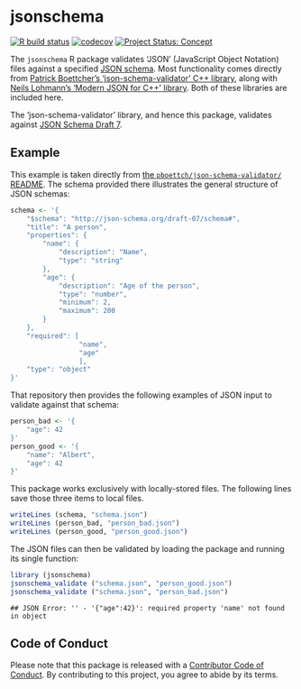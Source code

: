 # jsonschema

<!-- badges: start -->

[![R build
status](https://github.com/mpadge/jsonschema/workflows/R-CMD-check/badge.svg)](https://github.com/mpadge/jsonschema/actions?query=workflow%3AR-CMD-check)
[![codecov](https://codecov.io/gh/mpadge/jsonschema/branch/main/graph/badge.svg)](https://codecov.io/gh/mpadge/jsonschema)
[![Project Status:
Concept](https://www.repostatus.org/badges/latest/wip.svg)](https://www.repostatus.org/#wip)
<!-- badges: end -->

The `jsonschema` R package validates ‘JSON’ (JavaScript Object Notation)
files against a specified [JSON schema](https://json-schema.org/). Most
functionality comes directly from [Patrick Boettcher’s
‘json-schema-validator’ C++
library](https://github.com/pboettch/json-schema-validator/), along with
[Neils Lohmann’s ‘Modern JSON for C++’
library](https://github.com/pboettch/json-schema-validator). Both of
these libraries are included here.

The ‘json-schema-validator’ library, and hence this package, validates
against [JSON Schema Draft
7](https://json-schema.org/specification-links.html#draft-7).

## Example

This example is taken directly from [the
`pboettch/json-schema-validator/`
README](https://github.com/pboettch/json-schema-validator/). The schema
provided there illustrates the general structure of JSON schemas:

``` r
schema <- '{
    "$schema": "http://json-schema.org/draft-07/schema#",
    "title": "A person",
    "properties": {
        "name": {
            "description": "Name",
            "type": "string"
        },
        "age": {
            "description": "Age of the person",
            "type": "number",
            "minimum": 2,
            "maximum": 200
        }
    },
    "required": [
                 "name",
                 "age"
                 ],
    "type": "object"
}'
```

That repository then provides the following examples of JSON input to
validate against that schema:

``` r
person_bad <- '{
    "age": 42
}'
person_good <- '{
    "name": "Albert",
    "age": 42
}'
```

This package works exclusively with locally-stored files. The following
lines save those three items to local files.

``` r
writeLines (schema, "schema.json")
writeLines (person_bad, "person_bad.json")
writeLines (person_good, "person_good.json")
```

The JSON files can then be validated by loading the package and running
its single function:

``` r
library (jsonschema)
jsonschema_validate ("schema.json", "person_good.json")
jsonschema_validate ("schema.json", "person_bad.json")
```

    ## JSON Error: '' - '{"age":42}': required property 'name' not found in object

## Code of Conduct

Please note that this package is released with a [Contributor Code of
Conduct](https://ropensci.org/code-of-conduct/). By contributing to this
project, you agree to abide by its terms.
